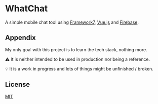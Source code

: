 
# WhatChat

A simple mobile chat tool using [Framework7](framework7.io), [Vue.js](https://vuejs.org/) and [Firebase](https://firebase.google.com/).


## Appendix

My only goal with this project is to learn the tech stack, nothing more.

⚠️ It is neither intended to be used in production nor being a reference.

💡 It is a work in progress and lots of things might be unfinished / broken.  
## License

[MIT](https://choosealicense.com/licenses/mit/)

  